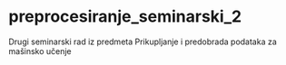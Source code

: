 # preprocesiranje_seminarski_2
Drugi seminarski rad iz predmeta Prikupljanje i predobrada podataka za mašinsko učenje
